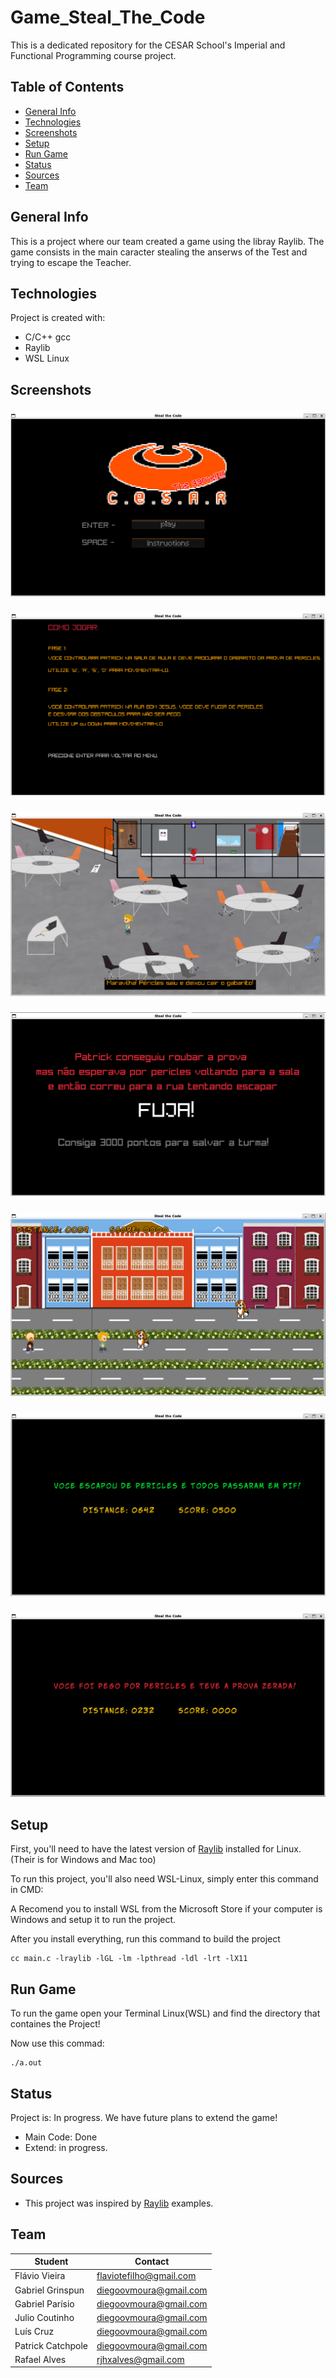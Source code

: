 # Game_Steal_The_Code

This is a dedicated repository for the CESAR School's Imperial and Functional Programming course project.

## Table of Contents

- [General Info](#general-info)
- [Technologies](#technologies)
- [Screenshots](#screenshots)
- [Setup](#setup)
- [Run Game](#run-game)
- [Status](#status)
- [Sources](#sources)
- [Team](#team)

## General Info

This is a project where our team created a game using the libray Raylib. The game consists in the main caracter stealing the anserws of the Test and trying to escape the Teacher.

## Technologies

Project is created with:

- C/C++ gcc
- Raylib
- WSL Linux

## Screenshots

### ![Menu](screenshots/Menu.png)

### ![Instructions](screenshots/Instru%C3%A7%C3%B5es.png)

### ![Fase 1](screenshots/Fase_1.png)

### ![Transation](screenshots/Transi%C3%A7%C3%A3o.png)

### ![Fase 2](screenshots/Fase_2.png)

### ![Game Won](screenshots/game_won.png)

### ![Game Lose](screenshots/game_lose.png)

## Setup

First, you'll need to have the latest version of [Raylib](https://github.com/raysan5/raylib/wiki/Working-on-GNU-Linux) installed for Linux. (Their is for Windows and Mac too)

To run this project, you'll also need WSL-Linux, simply enter this command in CMD:

A Recomend you to install WSL from the Microsoft Store if your computer is Windows and setup it to run the project.

After you install everything, run this command to build the project

```
cc main.c -lraylib -lGL -lm -lpthread -ldl -lrt -lX11
```

## Run Game

To run the game open your Terminal Linux(WSL) and find the directory that containes the Project!

Now use this commad:

```
./a.out
```

## Status

Project is: In progress. We have future plans to extend the game!

- Main Code: Done
- Extend: in progress.

## Sources

- This project was inspired by [Raylib](https://www.raylib.com/examples.html) examples.

## Team

| Student           | Contact                    |
| ----------------  | -------------------------- |
| Flávio Vieira     | flaviotefilho@gmail.com    |
| Gabriel Grinspun  | diegoovmoura@gmail.com     |
| Gabriel Parísio   | diegoovmoura@gmail.com     |
| Julio Coutinho    | diegoovmoura@gmail.com     |
| Luís Cruz         | diegoovmoura@gmail.com     |
| Patrick Catchpole | diegoovmoura@gmail.com     |
| Rafael Alves      | rjhxalves@gmail.com        |